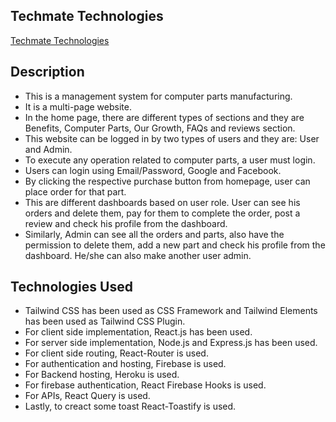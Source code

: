 ## Techmate Technologies

[Techmate Technologies](https://techmate-technologies.web.app/)

## Description
* This is a management system for computer parts manufacturing.
* It is a multi-page website.
* In the home page, there are different types of sections and they are Benefits, Computer Parts, Our Growth, FAQs and reviews section.
* This website can be logged in by two types of users and they are: User and Admin.
* To execute any operation related to computer parts, a user must login.
* Users can login using Email/Password, Google and Facebook.
* By clicking the respective purchase button from homepage, user can place order for that part.
* This are different dashboards based on user role. User can see his orders and delete them, pay for them to complete the order, post a review and check his profile from the dashboard.
* Similarly, Admin can see all the orders and parts, also have the permission to delete them, add a new part and check his profile from the dashboard. He/she can also make another user admin.


## Technologies Used
* Tailwind CSS has been used as CSS Framework and Tailwind Elements has been used as Tailwind CSS Plugin. 
* For client side implementation, React.js has been used.
* For server side implementation, Node.js and Express.js has been used.
* For client side routing, React-Router is used.
* For authentication and hosting, Firebase is used.
* For Backend hosting, Heroku is used.
* For firebase authentication, React Firebase Hooks is used.
* For APIs, React Query is used.
* Lastly, to creact some toast React-Toastify is used.